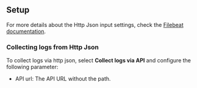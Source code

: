 ## Setup

For more details about the Http Json input settings, check the [Filebeat documentation](https://www.elastic.co/docs/reference/beats/filebeat/filebeat-input-httpjson).

### Collecting logs from Http Json

To collect logs via http json, select **Collect logs via API** and configure the following parameter:

- API url: The API URL without the path.